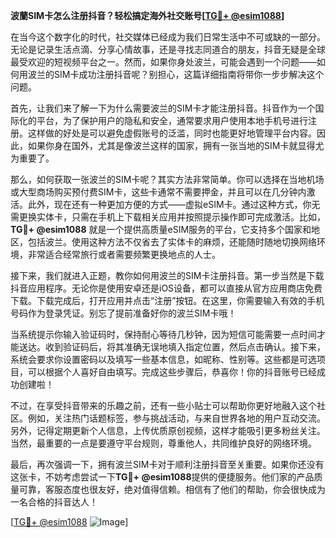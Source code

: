 **波蘭SIM卡怎么注册抖音？轻松搞定海外社交账号[[TG💪+ @esim1088](https://t.me/s/esim1088)]**

在当今这个数字化的时代，社交媒体已经成为我们日常生活中不可或缺的一部分。无论是记录生活点滴、分享心情故事，还是寻找志同道合的朋友，抖音无疑是全球最受欢迎的短视频平台之一。然而，如果你身处波兰，可能会遇到一个问题——如何用波兰的SIM卡成功注册抖音呢？别担心，这篇详细指南将带你一步步解决这个问题。

首先，让我们来了解一下为什么需要波兰的SIM卡才能注册抖音。抖音作为一个国际化的平台，为了保护用户的隐私和安全，通常要求用户使用本地手机号进行注册。这样做的好处是可以避免虚假账号的泛滥，同时也能更好地管理平台内容。因此，如果你身在国外，尤其是像波兰这样的国家，拥有一张当地的SIM卡就显得尤为重要了。

那么，如何获取一张波兰的SIM卡呢？其实方法非常简单。你可以选择在当地机场或大型商场购买预付费SIM卡，这些卡通常不需要押金，并且可以在几分钟内激活。此外，现在还有一种更加方便的方式——虚拟eSIM卡。通过这种方式，你无需更换实体卡，只需在手机上下载相关应用并按照提示操作即可完成激活。比如，**TG💪+ @esim1088** 就是一个提供高质量eSIM服务的平台，它支持多个国家和地区，包括波兰。使用这种方法不仅省去了实体卡的麻烦，还能随时随地切换网络环境，非常适合经常旅行或者需要频繁更换地点的人士。

接下来，我们就进入正题，教你如何用波兰的SIM卡注册抖音。第一步当然是下载抖音应用程序。无论你是使用安卓还是iOS设备，都可以直接从官方应用商店免费下载。下载完成后，打开应用并点击“注册”按钮。在这里，你需要输入有效的手机号码作为登录凭证。别忘了提前准备好你的波兰SIM卡哦！

当系统提示你输入验证码时，保持耐心等待几秒钟，因为短信可能需要一点时间才能送达。收到验证码后，将其准确无误地填入指定位置，然后点击确认。接下来，系统会要求你设置密码以及填写一些基本信息，如昵称、性别等。这些都是可选项目，可以根据个人喜好自由填写。完成这些步骤后，恭喜你！你的抖音账号已经成功创建啦！

不过，在享受抖音带来的乐趣之前，还有一些小贴士可以帮助你更好地融入这个社区。例如，关注热门话题标签，参与挑战活动，与来自世界各地的用户互动交流。另外，记得定期更新个人信息，上传优质原创视频，这样才能吸引更多粉丝关注。当然，最重要的一点是要遵守平台规则，尊重他人，共同维护良好的网络环境。

最后，再次强调一下，拥有波兰SIM卡对于顺利注册抖音至关重要。如果你还没有这张卡，不妨考虑尝试一下**TG💪+ @esim1088**提供的便捷服务。他们家的产品质量可靠，客服态度也很友好，绝对值得信赖。相信有了他们的帮助，你会很快成为一名合格的抖音达人！

[[TG💪+ @esim1088](https://t.me/s/esim1088) ![Image](https://i.postimg.cc/4NQfJmqS/Snipaste-2025-05-13-00-14-12.png)]